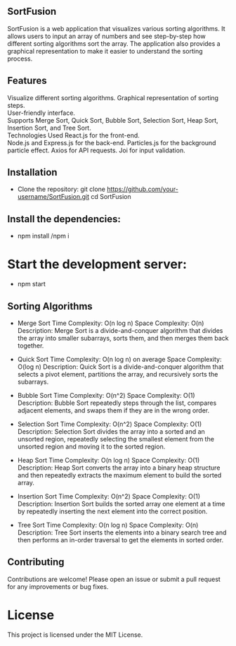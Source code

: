 ## SortFusion
SortFusion is a web application that visualizes various sorting algorithms. It allows users to input an array of numbers and see step-by-step how different sorting algorithms sort the array. The application also provides a graphical representation to make it easier to understand the sorting process.
                             
## Features     
Visualize different sorting algorithms.
Graphical representation of sorting steps.          
User-friendly interface.     
Supports Merge Sort, Quick Sort, Bubble Sort, Selection Sort, Heap Sort, Insertion Sort, and Tree Sort.      
Technologies Used
React.js for the front-end.           
Node.js and Express.js for the back-end.
Particles.js for the background particle effect.
Axios for API requests.
Joi for input validation.               

## Installation
- Clone the repository: git clone https://github.com/your-username/SortFusion.git
cd SortFusion

## Install the dependencies:
- npm install /npm i

# Start the development server:
- npm start

## Sorting Algorithms
- Merge Sort
Time Complexity: O(n log n)
Space Complexity: O(n)
Description: Merge Sort is a divide-and-conquer algorithm that divides the array into smaller subarrays, sorts them, and then merges them back together.

- Quick Sort
Time Complexity: O(n log n) on average
Space Complexity: O(log n)
Description: Quick Sort is a divide-and-conquer algorithm that selects a pivot element, partitions the array, and recursively sorts the subarrays.

- Bubble Sort
Time Complexity: O(n^2)
Space Complexity: O(1)
Description: Bubble Sort repeatedly steps through the list, compares adjacent elements, and swaps them if they are in the wrong order.

- Selection Sort
Time Complexity: O(n^2)
Space Complexity: O(1)
Description: Selection Sort divides the array into a sorted and an unsorted region, repeatedly selecting the smallest element from the unsorted region and moving it to the sorted region.

- Heap Sort
Time Complexity: O(n log n)
Space Complexity: O(1)
Description: Heap Sort converts the array into a binary heap structure and then repeatedly extracts the maximum element to build the sorted array.

- Insertion Sort
Time Complexity: O(n^2)
Space Complexity: O(1)
Description: Insertion Sort builds the sorted array one element at a time by repeatedly inserting the next element into the correct position.

- Tree Sort
Time Complexity: O(n log n)
Space Complexity: O(n)
Description: Tree Sort inserts the elements into a binary search tree and then performs an in-order traversal to get the elements in sorted order.


## Contributing
Contributions are welcome! Please open an issue or submit a pull request for any improvements or bug fixes.

# License
This project is licensed under the MIT License.

